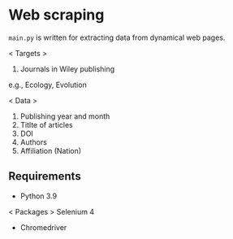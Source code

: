 # Web scraping
`main.py` is written for extracting data from dynamical web pages.

< Targets >
1. Journals in Wiley publishing 

e.g., Ecology, Evolution

< Data >
1. Publishing year and month
2. Titlte of articles
3. DOI
4. Authors
5. Affiliation (Nation)


## Requirements
- Python 3.9

< Packages > Selenium 4

- Chromedriver
